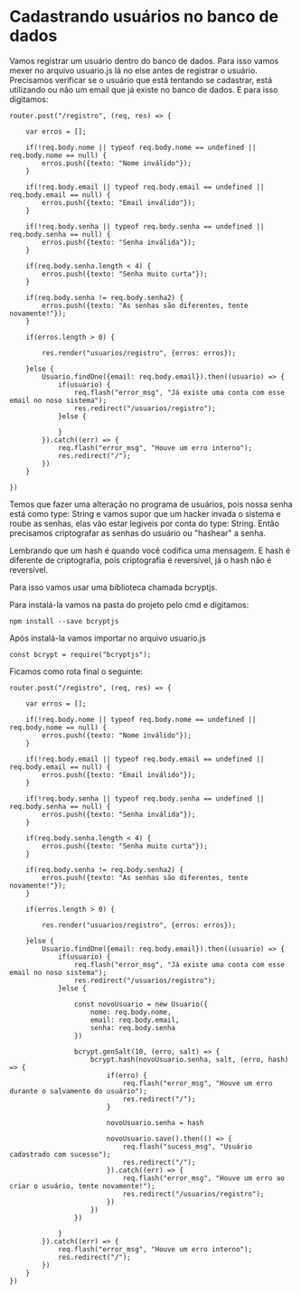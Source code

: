 # Cadastrando usuários no banco de dados

Vamos registrar um usuário dentro do banco de dados. Para isso vamos mexer no arquivo usuario.js lá no else antes de registrar o usuário. Precisamos verificar se o usuário que está tentando se cadastrar, está utilizando ou não um email que já existe no banco de dados. E para isso digitamos:

    router.post("/registro", (req, res) => {

        var erros = [];

        if(!req.body.nome || typeof req.body.nome == undefined || req.body.nome == null) {
            erros.push({texto: "Nome inválido"});
        }

        if(!req.body.email || typeof req.body.email == undefined || req.body.email == null) {
            erros.push({texto: "Email inválido"});
        }

        if(!req.body.senha || typeof req.body.senha == undefined || req.body.senha == null) {
            erros.push({texto: "Senha inválida"});
        }

        if(req.body.senha.length < 4) {
            erros.push({texto: "Senha muito curta"});
        }

        if(req.body.senha != req.body.senha2) {
            erros.push({texto: "As senhas são diferentes, tente novamente!"});
        }

        if(erros.length > 0) {

            res.render("usuarios/registro", {erros: erros});

        }else { 
            Usuario.findOne({email: req.body.email}).then((usuario) => {
                if(usuario) {
                    req.flash("error_msg", "Já existe uma conta com esse email no noso sistema");
                    res.redirect("/usuarios/registro");
                }else {
                    
                }
            }).catch((err) => {
                req.flash("error_msg", "Houve um erro interno");
                res.redirect("/");
            })
        }

    })

Temos que fazer uma alteração no programa de usuários, pois nossa senha está como type: String e vamos supor que um hacker invada o sistema e roube as senhas, elas vão estar legiveis por conta do type: String. Então precisamos criptografar as senhas do usuário ou "hashear" a senha.

Lembrando que um hash é quando você codifica uma mensagem. E hash é diferente de criptografia, pois criptografia é reversível, já o hash não é reversível.

Para isso vamos usar uma biblioteca chamada bcryptjs.

Para instalá-la vamos na pasta do projeto pelo cmd e digitamos:

    npm install --save bcryptjs

Após instalá-la vamos importar no arquivo usuario.js

    const bcrypt = require("bcryptjs");

Ficamos como rota final o seguinte:

    router.post("/registro", (req, res) => {

        var erros = [];

        if(!req.body.nome || typeof req.body.nome == undefined || req.body.nome == null) {
            erros.push({texto: "Nome inválido"});
        }

        if(!req.body.email || typeof req.body.email == undefined || req.body.email == null) {
            erros.push({texto: "Email inválido"});
        }

        if(!req.body.senha || typeof req.body.senha == undefined || req.body.senha == null) {
            erros.push({texto: "Senha inválida"});
        }

        if(req.body.senha.length < 4) {
            erros.push({texto: "Senha muito curta"});
        }

        if(req.body.senha != req.body.senha2) {
            erros.push({texto: "As senhas são diferentes, tente novamente!"});
        }

        if(erros.length > 0) {

            res.render("usuarios/registro", {erros: erros});

        }else { 
            Usuario.findOne({email: req.body.email}).then((usuario) => {
                if(usuario) {
                    req.flash("error_msg", "Já existe uma conta com esse email no noso sistema");
                    res.redirect("/usuarios/registro");
                }else {

                    const novoUsuario = new Usuario({
                        nome: req.body.nome,
                        email: req.body.email,
                        senha: req.body.senha
                    })

                    bcrypt.genSalt(10, (erro, salt) => {
                        bcrypt.hash(novoUsuario.senha, salt, (erro, hash) => {
                            if(erro) {
                                req.flash("error_msg", "Houve um erro durante o salvamento do usuário"); 
                                res.redirect("/");
                            }

                            novoUsuario.senha = hash

                            novoUsuario.save().then(() => {
                                req.flash("sucess_msg", "Usuário cadastrado com sucesso");
                                res.redirect("/");
                            }).catch((err) => {
                                req.flash("error_msg", "Houve um erro ao criar o usuário, tente novamente!");
                                res.redirect("/usuarios/registro");
                            })
                        })
                    })

                }
            }).catch((err) => {
                req.flash("error_msg", "Houve um erro interno");
                res.redirect("/");
            })
        }
    })



